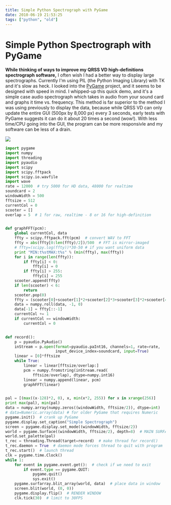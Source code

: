 ```yaml
---
title: Simple Python Spectrograph with PyGame
date: 2010-06-19 21:53:25
tags: ["python", "old"]
---
```


# Simple Python Spectrograph with PyGame

<b style="font-size: inherit;">While thinking of ways to improve my QRSS VD high-definitions spectrograph software,</b><span style="font-size: inherit;"> I often wish I had a better way to display large spectrographs. Currently I'm using PIL (the Python Imaging Library) with TK and it's slow as heck. I looked into the </span><a href="http://www.pygame.org" style="font-size: inherit;">PyGame</a><span style="font-size: inherit;"> project, and it seems to be designed with speed in mind. I whipped-up this quick demo, and it's a simple case audio spectrograph which takes in audio from your sound card and graphs it time vs. frequency. This method is far superior to the method I was using previously to display the data, because while QRSS VD can only update the entire GUI (500px by 8,000 px) every 3 seconds, early tests with PyGame suggests it can do it about 20 times a second (wow!). With less time/CPU going into the GUI, the program can be more responsivle and my software can be less of a drain.</span>

<div class="text-center img-border">

![](https://swharden.com/static/2010/06/19/simple-spectrograph.png)

</div>

</div>

```python
import pygame
import numpy
import threading
import pyaudio
import scipy
import scipy.fftpack
import scipy.io.wavfile
import wave
rate = 12000  # try 5000 for HD data, 48000 for realtime
soundcard = 2
windowWidth = 500
fftsize = 512
currentCol = 0
scooter = []
overlap = 5  # 1 for raw, realtime - 8 or 16 for high-definition


def graphFFT(pcm):
    global currentCol, data
    ffty = scipy.fftpack.fft(pcm)  # convert WAV to FFT
    ffty = abs(ffty[0:len(ffty)/2])/500  # FFT is mirror-imaged
    # ffty=(scipy.log(ffty))*30-50 # if you want uniform data
    print "MIN:t%stMAX:t%s" % (min(ffty), max(ffty))
    for i in range(len(ffty)):
        if ffty[i] < 0:
            ffty[i] = 0
        if ffty[i] > 255:
            ffty[i] = 255
    scooter.append(ffty)
    if len(scooter) < 6:
        return
    scooter.pop(0)
    ffty = (scooter[0]+scooter[1]*2+scooter[2]*3+scooter[3]*2+scooter[4])/9
    data = numpy.roll(data, -1, 0)
    data[-1] = ffty[::-1]
    currentCol += 1
    if currentCol == windowWidth:
        currentCol = 0


def record():
    p = pyaudio.PyAudio()
    inStream = p.open(format=pyaudio.paInt16, channels=1, rate=rate,
                      input_device_index=soundcard, input=True)
    linear = [0]*fftsize
    while True:
        linear = linear[fftsize/overlap:]
        pcm = numpy.fromstring(inStream.read(
            fftsize/overlap), dtype=numpy.int16)
        linear = numpy.append(linear, pcm)
        graphFFT(linear)


pal = [(max((x-128)*2, 0), x, min(x*2, 255)) for x in xrange(256)]
print max(pal), min(pal)
data = numpy.array(numpy.zeros((windowWidth, fftsize/2)), dtype=int)
# data=Numeric.array(data) # for older PyGame that requires Numeric
pygame.init()  # crank up PyGame
pygame.display.set_caption("Simple Spectrograph")
screen = pygame.display.set_mode((windowWidth, fftsize/2))
world = pygame.Surface((windowWidth, fftsize/2), depth=8)  # MAIN SURFACE
world.set_palette(pal)
t_rec = threading.Thread(target=record)  # make thread for record()
t_rec.daemon = True  # daemon mode forces thread to quit with program
t_rec.start()  # launch thread
clk = pygame.time.Clock()
while 1:
    for event in pygame.event.get():  # check if we need to exit
        if event.type == pygame.QUIT:
            pygame.quit()
            sys.exit()
    pygame.surfarray.blit_array(world, data)  # place data in window
    screen.blit(world, (0, 0))
    pygame.display.flip()  # RENDER WINDOW
    clk.tick(30)  # limit to 30FPS
```

